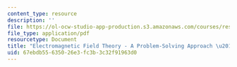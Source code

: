 ```yaml
---
content_type: resource
description: ''
file: https://ol-ocw-studio-app-production.s3.amazonaws.com/courses/res-6-002-electromagnetic-field-theory-a-problem-solving-approach-spring-2008/67ebdb55635026e3fc3b3c32f91963d0_MITRES_6_002S08_preface.pdf
file_type: application/pdf
resourcetype: Document
title: "Electromagnetic Field Theory - A Problem-Solving Approach \u2013 Preface"
uid: 67ebdb55-6350-26e3-fc3b-3c32f91963d0
---
```

